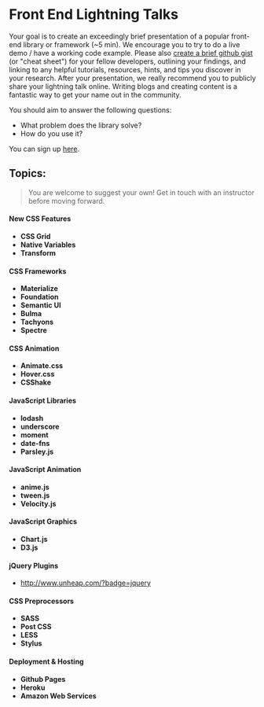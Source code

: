# Front End Lightning Talks

Your goal is to create an exceedingly brief presentation of a popular front-end library or framework (~5 min). We encourage you to try to do a live demo / have a working code example. Please also [create a brief github gist](https://help.github.com/articles/creating-gists/) (or "cheat sheet") for your fellow developers, outlining your findings, and linking to any helpful tutorials, resources, hints, and tips you discover in your research. After your presentation, we really recommend you to publicly share your lightning talk online.  Writing blogs and creating content is a fantastic way to get your name out in the community.

You should aim to answer the following questions:

- What problem does the library solve?
- How do you use it?

You can sign up <a href="https://docs.google.com/spreadsheets/d/1SuaG9DA391Czv-C67JGEV42wnPDq1rNTeQjAyotgQXs/edit?usp=sharing">here</a>.

## Topics:

> You are welcome to suggest your own! Get in touch with an instructor before moving forward.

#### New CSS Features

* **CSS Grid**
* **Native Variables**
* **Transform**


#### CSS Frameworks

* **Materialize**
* **Foundation**
* **Semantic UI**
* **Bulma**
* **Tachyons**
* **Spectre**

#### CSS Animation
* **Animate.css**
* **Hover.css**
* **CSShake**

#### JavaScript Libraries

* **lodash**
* **underscore**
* **moment**
* **date-fns**
* **Parsley.js**

#### JavaScript Animation

* **anime.js**
* **tween.js**
* **Velocity.js**

#### JavaScript Graphics

* **Chart.js**
* **D3.js**

#### jQuery Plugins
* http://www.unheap.com/?badge=jquery

#### CSS Preprocessors

* **SASS**
* **Post CSS**
* **LESS**
* **Stylus**


#### Deployment & Hosting
* **Github Pages**
* **Heroku**
* **Amazon Web Services**
